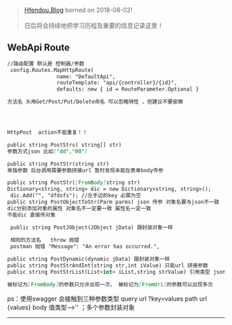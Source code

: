 

> [Hfendou.Blog](http://hfendou.gitbub.io) borned on 2018-08-02!<br><br>
> 日后将会持续地把学习历程及重要的信息记录这里！



## WebApi Route


```markdown
//路由配置 默认是 控制器/参数
 config.Routes.MapHttpRoute(
                name: "DefaultApi",
                routeTemplate: "api/{controller}/{id}",
                defaults: new { id = RouteParameter.Optional }

方法名 头用Get/Post/Put/Delete命名 可以忽略特性 ，但建议不要偷懒




HttpPost  action不能重复！！

public string PostStrs( string[] str) 
参数方式json 比如["dd","00"] 

public string PostStr(string str) 
单独参数 后台调用需要参数拼接url 暂时发现未能在表单body传参 

public string PostStr([FromBody]string str) 
Dictionary<string, string> dic = new Dictionary<string, string>();
 dic.Add("", "dfdsfs"); //左手边的key 必需为空
public string PostObjectToStr(Parm parms) json 传参 对象名要与json不一致 
dic分别添加对象的属性 对象名不一定要一致 属性名一定一致
不能dic 直接传对象

 public string PostJObject(JObject jData) 跟封装对象一样
 
 相同的方法名   throw 抛错  
 postman 抛错 "Message": "An error has occurred.",

public string PostDynamic(dynamic jData) 跟封装对象一样
public string PostStrAndInt(string str,int iValue) 只能url 拼接参数
public string PostStrList(List<int> iList,string strValue) 引用类型 json传参 值类型url传值

被标记为[FromBody]的参数只允许出现一次， 被标记为[FromUri]的参数可以出现多次

```

ps：使用swagger  会接触到三种参数类型
 query  url ?key=values
path   url {values}
body   值类型-->'' ；多个参数封装对象

---